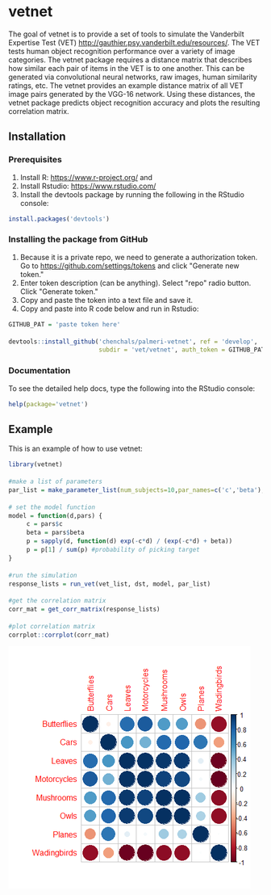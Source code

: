 <!-- README.md is generated from README.Rmd. Please edit that file -->
vetnet
======

The goal of vetnet is to provide a set of tools to simulate the Vanderbilt Expertise Test (VET) <http://gauthier.psy.vanderbilt.edu/resources/>. The VET tests human object recognition performance over a variety of image categories. The vetnet package requires a distance matrix that describes how similar each pair of items in the VET is to one another. This can be generated via convolutional neural networks, raw images, human similarity ratings, etc. The vetnet provides an example distance matrix of all VET image pairs generated by the VGG-16 network. Using these distances, the vetnet package predicts object recognition accuracy and plots the resulting correlation matrix.

Installation
------------

### Prerequisites

1.  Install R: <https://www.r-project.org/> and
2.  Install Rstudio: <https://www.rstudio.com/>
3.  Install the devtools package by running the following in the RStudio console:

``` r
install.packages('devtools')
```

### Installing the package from GitHub

1.  Because it is a private repo, we need to generate a authorization token. Go to <https://github.com/settings/tokens> and click "Generate new token."
2.  Enter token description (can be anything). Select "repo" radio button. Click "Generate token."
3.  Copy and paste the token into a text file and save it.
4.  Copy and paste into R code below and run in Rstudio:

``` r
GITHUB_PAT = 'paste token here'

devtools::install_github('chenchals/palmeri-vetnet', ref = 'develop',
                         subdir = 'vet/vetnet', auth_token = GITHUB_PAT)
```

### Documentation

To see the detailed help docs, type the following into the RStudio console:

``` r
help(package='vetnet')
```

Example
-------

This is an example of how to use vetnet:

``` r
library(vetnet)

#make a list of parameters
par_list = make_parameter_list(num_subjects=10,par_names=c('c','beta'),lower=c(0,0),upper=c(1,1))

# set the model function
model = function(d,pars) {
     c = pars$c
     beta = pars$beta
     p = sapply(d, function(d) exp(-c*d) / (exp(-c*d) + beta))
     p = p[1] / sum(p) #probability of picking target 
}

#run the simulation
response_lists = run_vet(vet_list, dst, model, par_list)

#get the correlation matrix
corr_mat = get_corr_matrix(response_lists)

#plot correlation matrix
corrplot::corrplot(corr_mat)
```

![](README-example-1.png)

